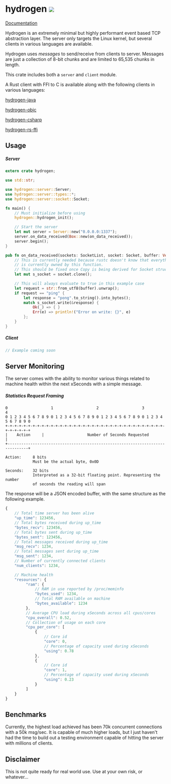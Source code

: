 # hydrogen [<img src="https://travis-ci.org/nathansizemore/hydrogen.png?branch=master">](https://travis-ci.org/nathansizemore/hydrogen)

[Documentation](https://google.com)

Hydrogen is an extremely minimal but highly performant event based TCP
abstraction layer. The server only targets the Linux kernel, but several clients
in various languages are available.

Hydrogen uses _messages_ to send/receive from clients to server. Messages are
just a collection of 8-bit chunks and are limited to 65,535 chunks in length.

This crate includes both a `server` and `client` module.

A Rust client with FFI to C is available along with the following clients in various languages:

[hydrogen-java](https://github.com/nathansizemore/hydrogen-java)

[hydrogen-objc](https://github.com/nathansizemore/hydrogen-objc)

[hydrogen-csharp](https://github.com/nathansizemore/hydrogen-csharp)

[hydrogen-rs-ffi](https://github.com/nathansizemore/hydrogen-rs-ffi)

## Usage

##### Server

~~~rust
extern crate hydrogen;

use std::str;

use hydrogen::server::Server;
use hydrogen::server::types::*;
use hydrogen::server::socket::Socket;

fn main() {
    // Must initialize before using
    hydrogen::hydrogen_init();

    // Start the server
    let mut server = Server::new("0.0.0.0:1337");
    server.on_data_received(Box::new(on_data_received));
    server.begin();
}

pub fn on_data_received(sockets: SocketList, socket: Socket, buffer: Vec<u8>) {
    // This is currently needed because rustc doesn't know that everything here
    // is currently owned by this function.
    // This should be fixed once Copy is being derived for Socket struct
    let mut s_socket = socket.clone();

    // This will always evaluate to true in this example case
    let request = str::from_utf8(buffer).unwrap();
    if request == "ping" {
        let response = "pong".to_string().into_bytes();
        match s_socket.write(&response) {
            Ok(_) => { }
            Err(e) => println!("Error on write: {}", e)
        };
    }
}
~~~

##### Client

~~~rust
// Example coming soon
~~~

## Server Monitoring

The server comes with the ability to monitor various things related to machine
health within the next xSeconds with a simple message.

##### Statistics Request Framing
~~~
0                   1                   2                   3                   4
0 1 2 3 4 5 6 7 8 9 0 1 2 3 4 5 6 7 8 9 0 1 2 3 4 5 6 7 8 9 0 1 2 3 4 5 6 7 8 9 0
+-+-+-+-+-+-+-+-+-+-+-+-+-+-+-+-+-+-+-+-+-+-+-+-+-+-+-+-+-+-+-+-+-+-+-+-+-+-+-+-+
|    Action     |                   Number of Seconds Requested                 |
+-------------------------------------------------------------------------------+

Action:     8 bits
            Must be the actual byte, 0x0D

Seconds:    32 bits
            Interpreted as a 32-bit floating point. Representing the number
            of seconds the reading will span
~~~

The response will be a JSON encoded buffer, with the same structure as the
following example.

~~~javascript
{
    // Total time server has been alive
    "up_time": 123456,
    // Total bytes received during up_time
    "bytes_recv": 123456,
    // Total bytes sent during up_time
    "bytes_sent": 123456,
    // Total messages received during up_time
    "msg_recv": 1234,
    // Total messages sent during up_time
    "msg_sent": 1234,
    // Number of currently connected clients
    "num_clients": 1234,

    // Machine health
    "resources": {
         "ram": {
             // RAM in use reported by /proc/meminfo
             "bytes_used": 1234,
             // Total RAM available on machine
             "bytes_available": 1234
         },
         // Average CPU load during xSeconds across all cpus/cores
         "cpu_overall": 0.52,
         // Collection of usage on each core
         "cpu_per_core": [
             {
                 // Core id
                 "core": 0,
                 // Percentage of capacity used during xSeconds
                 "using": 0.78
             },
             {
                 // Core id
                 "core": 1,
                 // Percentage of capacity used during xSeconds
                 "using": 0.23
             }
         ]
    }
}
~~~

## Benchmarks
Currently, the highest load achieved has been 70k concurrent connections
with a 50k msg/sec. It is capable of much higher loads, but I just haven't had
the time to build out a testing environment capable of hitting the server with
millions of clients.


## Disclaimer
This is not quite ready for real world use. Use at your own risk, or whatever...
